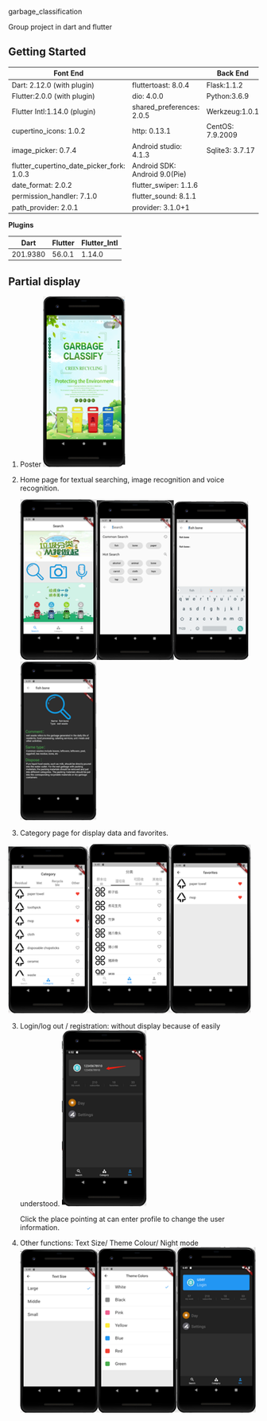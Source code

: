 garbage_classification

Group project in dart and flutter

## Getting Started

| Font End                                  |                                | Back End         |
| ----------------------------------------- | ------------------------------ | ---------------- |
| Dart: 2.12.0 (with plugin)                | fluttertoast: 8.0.4            | Flask:1.1.2      |
| Flutter:2.0.0 (with plugin)               | dio: 4.0.0                     | Python:3.6.9     |
| Flutter Intl:1.14.0 (plugin)              | shared_preferences: 2.0.5      | Werkzeug:1.0.1   |
| cupertino_icons: 1.0.2                    | http: 0.13.1                   | CentOS: 7.9.2009 |
| image_picker: 0.7.4                       | Android  studio: 4.1.3         | Sqlite3: 3.7.17  |
| flutter_cupertino_date_picker_fork: 1.0.3 | Android  SDK: Android 9.0(Pie) |                  |
| date_format: 2.0.2                        | flutter_swiper:  1.1.6         |                  |
| permission_handler: 7.1.0                 | flutter_sound: 8.1.1           |                  |
| path_provider: 2.0.1                      | provider:  3.1.0+1             |                  |

**Plugins**

| Dart     | Flutter | Flutter_Intl |
| -------- | ------- | ------------ |
| 201.9380 | 56.0.1  | 1.14.0       |

## Partial display

1. Poster
    <img src="readme_image\image-20210624234027687.png" alt="image-20210624234027687" style="zoom:99%;" />

2. Home page for textual searching, image recognition and voice recognition.

   <img src="readme_image\image-20210624230528168.png" alt="image-20210624230528168" style="zoom:99%;" /><img src="readme_image\image-20210624230538419.png" alt="image-20210624230538419" style="zoom:99%;" /><img src="readme_image\image-20210624230549243.png" alt="image-20210624230549243" style="zoom:99%;" /><img src="readme_image\image-20210624230555298.png" alt="image-20210624230555298" style="zoom:99%;" />

2. Category page for display data and favorites.

  <img src="readme_image\image-20210624230616509.png" alt="image-20210624230616509" style="zoom:99%;" /><img src="readme_image\image-20210624230624030.png" alt="image-20210624230624030" style="zoom:99%;" /><img src="readme_image\image-20210624230619498.png" alt="image-20210624230619498" style="zoom:99%;" />

3. Login/log out / registration: without display because of easily understood.
    <img src="readme_image\image-20210624230700512.png" alt="image-20210624230700512" style="zoom:99%;" />

   Click the place pointing at can enter profile to change the user information.

4. Other functions: Text Size/ Theme Colour/ Night mode
    <img src="readme_image\image-20210624230712623.png" alt="image-20210624230712623" style="zoom:99%;" /><img src="readme_image\image-20210624230719229.png" alt="image-20210624230719229" style="zoom:99%;" /><img src="readme_image\image-20210624230721717.png" alt="image-20210624230721717" style="zoom:99%;" />

​     

